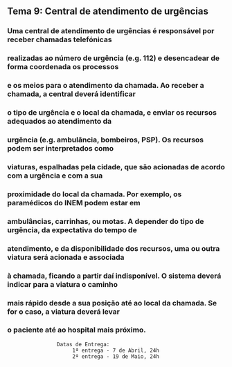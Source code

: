 ## Tema 9: Central de atendimento de urgências

### Uma central de atendimento de urgências é responsável por receber chamadas telefónicas 
### realizadas ao número de urgência (e.g. 112) e desencadear de forma coordenada os processos 
### e os meios para o atendimento da chamada. Ao receber a chamada, a central deverá identificar 
### o tipo de urgência e o local da chamada, e enviar os recursos adequados ao atendimento da 
### urgência (e.g. ambulância, bombeiros, PSP). Os recursos podem ser interpretados como 
### viaturas, espalhadas pela cidade, que são acionadas de acordo com a urgência e com a sua 
### proximidade do local da chamada. Por exemplo, os paramédicos do INEM podem estar em 
### ambulâncias, carrinhas, ou motas. A depender do tipo de urgência, da expectativa do tempo de 
### atendimento, e da disponibilidade dos recursos, uma ou outra viatura será acionada e associada 
### à chamada, ficando a partir daí indisponível. O sistema deverá indicar para a viatura o caminho 
### mais rápido desde a sua posição até ao local da chamada. Se for o caso, a viatura deverá levar 
### o paciente até ao hospital mais próximo.

					Datas de Entrega:
						 1ª entrega - 7 de Abril, 24h
			 			 2ª entrega - 19 de Maio, 24h
